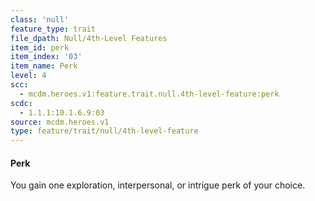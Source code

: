 ```yaml
---
class: 'null'
feature_type: trait
file_dpath: Null/4th-Level Features
item_id: perk
item_index: '03'
item_name: Perk
level: 4
scc:
  - mcdm.heroes.v1:feature.trait.null.4th-level-feature:perk
scdc:
  - 1.1.1:10.1.6.9:03
source: mcdm.heroes.v1
type: feature/trait/null/4th-level-feature
---
```


#### Perk

You gain one exploration, interpersonal, or intrigue perk of your choice.
